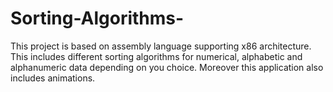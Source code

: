 # Sorting-Algorithms-
This project is based on assembly language supporting x86 architecture. This includes different sorting algorithms for numerical, alphabetic and alphanumeric data depending on you choice. Moreover this application also includes animations. 
